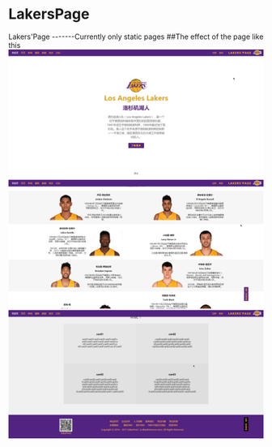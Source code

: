 # LakersPage
Lakers'Page  -------Currently only static pages
##The effect of the page like this
![Image text](https://github.com/SaberFu/LakersPage/blob/master/preview/header.jpg)
![Image text](https://github.com/SaberFu/LakersPage/blob/master/preview/content.jpg)
![Image text](https://github.com/SaberFu/LakersPage/blob/master/preview/footer.jpg)
